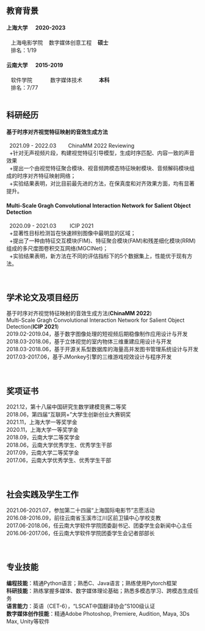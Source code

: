
## 
## 教育背景
#### 上海大学 &nbsp;&nbsp;&nbsp;&nbsp; 2020-2023
&nbsp;&nbsp;  上海电影学院  &nbsp;&nbsp; 数字媒体创意工程 &nbsp;&nbsp; **硕士**<br/>
&nbsp;&nbsp;  排名：1/19
#### 云南大学 &nbsp;&nbsp;&nbsp;&nbsp; 2015-2019
&nbsp;&nbsp;  软件学院  &nbsp;&nbsp;&nbsp;&nbsp;&nbsp;&nbsp;&nbsp;&nbsp;&nbsp;&nbsp;  数字媒体技术 &nbsp;&nbsp;&nbsp;&nbsp;&nbsp;&nbsp;&nbsp;&nbsp;&nbsp;  **本科**<br/>
&nbsp;&nbsp;  排名：7/77
<br/><br/>
## 科研经历
#### 基于时序对齐视觉特征映射的音效生成方法     
   &nbsp;&nbsp;2021.09 - 2022.03   &nbsp;&nbsp;&nbsp;&nbsp;&nbsp;&nbsp;   ChinaMM 2022 Reviewing<br/>
   &nbsp;&nbsp;+针对无声视频片段，构建视觉特征引导模型，生成时序匹配、内容一致的声音效果<br/> 
   &nbsp;&nbsp;+提出一个由视觉特征聚合模块、视音频跨模态特征映射模块、音频解码模块组成的时序对齐特征映射网络； <br/> 
   &nbsp;&nbsp;+实验结果表明，对比目前最先进的方法，在保真度和对齐效果方面，均有显著提升。<br/>
#### Multi-Scale Gragh Convolutional Interaction Network for Salient Object Detection
   &nbsp;&nbsp;2020.09 - 2021.03   &nbsp;&nbsp; &nbsp;&nbsp;&nbsp;&nbsp;  ICIP 2021<br/>
   &nbsp;&nbsp;+显著性目标检测旨在快速辨别图像中最明显的区域；<br/>
   &nbsp;&nbsp;+提出了一种由特征交互模块(FIM)、特征聚合模块(FAM)和残差细化模块(RRM)组成的多尺度图卷积交互网络(MGCINet)；<br/>
   &nbsp;&nbsp;+实验结果表明，新方法在不同的评估指标下的5个数据集上，性能优于现有方法。<br/>
<br/><br/>

## 学术论文及项目经历
基于时序对齐视觉特征映射的音效生成方法(**ChinaMM 2022**)<br/>
Multi-Scale Gragh Convolutional Interaction Network for Salient Object Detection(**ICIP 2021**)<br/>
2019.02-2019.04，基于数字图像处理的短视频后期稳像制作应用设计与开发<br/>
2018.03-2018.06，基于立体视觉的室内物体三维重建应用设计与开发<br/>
2018.03-2018.06，基于开源关系型数据库的海量高并发图书管理系统设计与开发<br/>
2017.03-2017.06，基于JMonkey引擎的三维游戏视效设计与程序开发<br/>
<br/><br/>

## 奖项证书
2021.12，第十八届中国研究生数学建模竞赛二等奖<br/>
2018.06，第四届“互联网+”大学生创新创业大赛铜奖<br/>
2021.11，上海大学一等奖学金<br/>
2020.11，上海大学一等奖学金<br/>
2018.09，云南大学二等奖学金 <br/>
2018.06，云南大学优秀学生、优秀学生干部<br/>
2017.09，云南大学二等奖学金<br/>
2017.06，云南大学优秀学生、优秀学生干部<br/>
<br/><br/>

## 社会实践及学生工作
2021.06-2021.07，参加第二十四届“上海国际电影节”志愿活动<br/>
2016.08-2016.09，前往云南省玉溪市江川区前卫镇中心学校支教<br/>
2017.06-2018.06，任云南大学软件学院团委副书记、团委学生会新闻中心主任<br/>
2016.06-2017.06，任云南大学软件学院团委学生会记者部部长<br/>
<br/><br/>

## 专业技能
**编程技能**：精通Python语言；熟悉C、Java语言；熟练使用Pytorch框架<br/>
**科研技能**：熟练掌握多媒体、数字媒体理论基础；熟悉多模态学习、跨模态生成任务<br/>
**语言能力**：英语（CET-6），“LSCAT中国翻译协会”S100级认证<br/>
**数字媒体创作技能**：精通Adobe Photoshop, Premiere, Audition, Maya, 3Ds Max, Unity等软件<br/>





